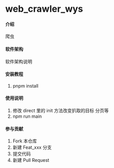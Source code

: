 # web_crawler_wys

#### 介绍

爬虫

#### 软件架构

软件架构说明

#### 安装教程

1.  pnpm install

#### 使用说明

1.  修改 direct 里的 init 方法改变扒取的目标 分页等
2.  npm run main

#### 参与贡献

1.  Fork 本仓库
2.  新建 Feat_xxx 分支
3.  提交代码
4.  新建 Pull Request
